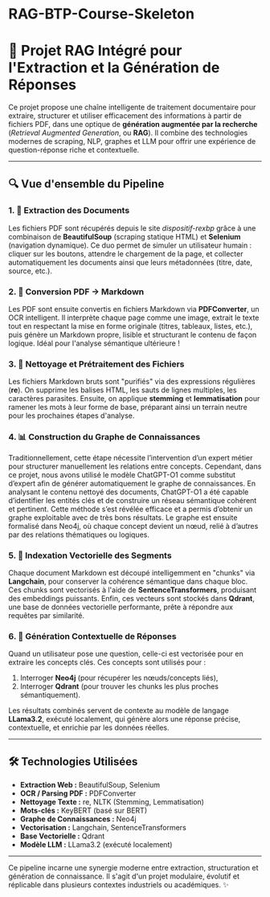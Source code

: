 # RAG-BTP-Course-Skeleton

# 🚀 Projet RAG Intégré pour l'Extraction et la Génération de Réponses

Ce projet propose une chaîne intelligente de traitement documentaire pour extraire, structurer et utiliser efficacement des informations à partir de fichiers PDF, dans une optique de **génération augmentée par la recherche** (*Retrieval Augmented Generation*, ou **RAG**). Il combine des technologies modernes de scraping, NLP, graphes et LLM pour offrir une expérience de question-réponse riche et contextuelle.

---

## 🔍 Vue d'ensemble du Pipeline

### 1. 🔗 Extraction des Documents
Les fichiers PDF sont récupérés depuis le site *dispositif-rexbp* grâce à une combinaison de **BeautifulSoup** (scraping statique HTML) et **Selenium** (navigation dynamique). Ce duo permet de simuler un utilisateur humain : cliquer sur les boutons, attendre le chargement de la page, et collecter automatiquement les documents ainsi que leurs métadonnées (titre, date, source, etc.).

### 2. 🔮 Conversion PDF → Markdown
Les PDF sont ensuite convertis en fichiers Markdown via **PDFConverter**, un OCR intelligent. Il interprète chaque page comme une image, extrait le texte tout en respectant la mise en forme originale (titres, tableaux, listes, etc.), puis génère un Markdown propre, lisible et structurant le contenu de façon logique. Idéal pour l'analyse sémantique ultérieure !

### 3. 📄 Nettoyage et Prétraitement des Fichiers
Les fichiers Markdown bruts sont "purifiés" via des expressions régulières (**re**). On supprime les balises HTML, les sauts de lignes multiples, les caractères parasites. Ensuite, on applique **stemming** et **lemmatisation** pour ramener les mots à leur forme de base, préparant ainsi un terrain neutre pour les prochaines étapes d'analyse.

### 4. 📊 Construction du Graphe de Connaissances
Traditionnellement, cette étape nécessite l’intervention d’un expert métier pour structurer manuellement les relations entre concepts. Cependant, dans ce projet, nous avons utilisé le modèle ChatGPT-O1 comme substitut d’expert afin de générer automatiquement le graphe de connaissances. En analysant le contenu nettoyé des documents, ChatGPT-O1 a été capable d’identifier les entités clés et de construire un réseau sémantique cohérent et pertinent. Cette méthode s’est révélée efficace et a permis d’obtenir un graphe exploitable avec de très bons résultats. Le graphe est ensuite formalisé dans Neo4j, où chaque concept devient un nœud, relié à d’autres par des relations thématiques ou logiques.

### 5. 📐 Indexation Vectorielle des Segments
Chaque document Markdown est découpé intelligemment en "chunks" via **Langchain**, pour conserver la cohérence sémantique dans chaque bloc. Ces chunks sont vectorisés à l'aide de **SentenceTransformers**, produisant des embeddings puissants. Enfin, ces vecteurs sont stockés dans **Qdrant**, une base de données vectorielle performante, prête à répondre aux requêtes par similarité.

### 6. 🧠 Génération Contextuelle de Réponses
Quand un utilisateur pose une question, celle-ci est vectorisée pour en extraire les concepts clés. Ces concepts sont utilisés pour :  
1. Interroger **Neo4j** (pour récupérer les nœuds/concepts liés),  
2. Interroger **Qdrant** (pour trouver les chunks les plus proches sémantiquement).

Les résultats combinés servent de contexte au modèle de langage **LLama3.2**, exécuté localement, qui génère alors une réponse précise, contextuelle, et enrichie par les données réelles.

---

## 🛠 Technologies Utilisées

- **Extraction Web :** BeautifulSoup, Selenium  
- **OCR / Parsing PDF :** PDFConverter  
- **Nettoyage Texte :** re, NLTK (Stemming, Lemmatisation)  
- **Mots-clés :** KeyBERT (basé sur BERT)  
- **Graphe de Connaissances :** Neo4j  
- **Vectorisation :** Langchain, SentenceTransformers  
- **Base Vectorielle :** Qdrant  
- **Modèle LLM :** LLama3.2 (exécuté localement)

---

Ce pipeline incarne une synergie moderne entre extraction, structuration et génération de connaissance. Il s'agit d'un projet modulaire, évolutif et réplicable dans plusieurs contextes industriels ou académiques. ✨
